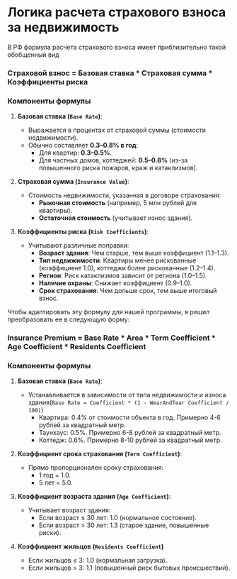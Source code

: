 # Логика расчета страхового взноса за недвижимость

В РФ формула расчета страхового взноса имеет приблизительно такой обобщенный вид

### Страховой взнос = Базовая ставка * Страховая сумма * Коэффициенты риска

### Компоненты формулы

1. **Базовая ставка (`Base Rate`)**:
    - Выражается в процентах от страховой суммы (стоимости недвижимости).
    - Обычно составляет **0.3–0.8% в год**:
        - Для квартир: **0.3–0.5%**.
        - Для частных домов, коттеджей: **0.5–0.8%** (из-за повышенного риска пожаров, краж и катаклизмов).

2. **Страховая сумма (`Insurance Value`)**:
    - Стоимость недвижимости, указанная в договоре страхования:
        - **Рыночная стоимость** (например, 5 млн рублей для квартиры).
        - **Остаточная стоимость** (учитывает износ здания).

3. **Коэффициенты риска (`Risk Coefficients`)**:
    - Учитывают различные поправки:
        - **Возраст здания**: Чем старше, тем выше коэффициент (1.1–1.3).
        - **Тип недвижимости**: Квартиры менее рискованные (коэффициент 1.0), коттеджи более рискованные (1.2–1.4).
        - **Регион**: Риск катаклизмов зависит от региона (1.0–1.5).
        - **Наличие охраны**: Снижает коэффициент (0.9–1.0).
        - **Срок страхования**: Чем дольше срок, тем выше итоговый взнос.


Чтобы адаптировать эту формулу для нашей программы, я решил преобразовать ее в следующую форму:

### Insurance Premium = Base Rate * Area * Term Coefficient * Age Coefficient * Residents Coefficient

### Компоненты формулы

1. **Базовая ставка (`Base Rate`)**:
    - Устанавливается в зависимости от типа недвижимости и износа здания(`Base Rate = Coefficient * (1 - WearAndTear Coefficient / 100)`)
        - Квартира: 0.4% от стоимости объекта в год. Примерно 4-6 рублей за квадратный метр.
        - Таунхаус: 0.5%. Примерно 6-8 рублей за квадратный метр.
        - Коттедж: 0.6%. Примерно 8-10 рублей за квадратный метр.

2. **Коэффициент срока страхования (`Term Coefficient`)**:
    - Прямо пропорционален сроку страхования:
        - 1 год = 1.0.
        - 5 лет = 5.0.

3. **Коэффициент возраста здания (`Age Coefficient`)**:
    - Учитывает возраст здания:
        - Если возраст ≤ 30 лет: 1.0 (нормальное состояние).
        - Если возраст > 30 лет: 1.3 (старое здание, повышенные риски).

4. **Коэффициент жильцов (`Residents Coefficient`)**
    - Если жильцов ≤ 3: 1.0 (нормальная загрузка).
    - Если жильцов > 3: 1.1 (повышенный риск бытовых происшествий).